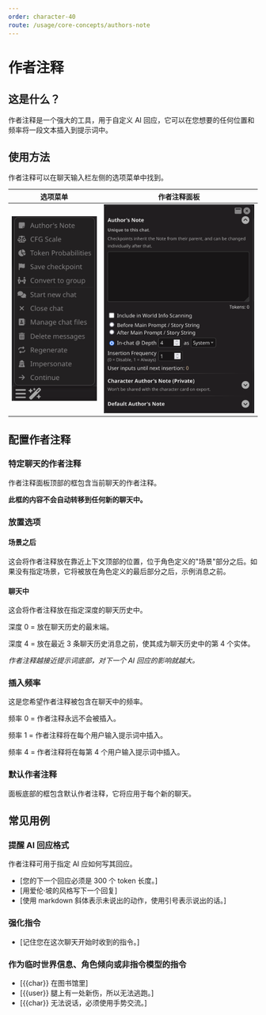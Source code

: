 ```yaml
---
order: character-40
route: /usage/core-concepts/authors-note
---
```


# 作者注释

## 这是什么？

作者注释是一个强大的工具，用于自定义 AI 回应，它可以在您想要的任何位置和频率将一段文本插入到提示词中。

## 使用方法

作者注释可以在聊天输入栏左侧的选项菜单中找到。

| 选项菜单                              | 作者注释面板                          |
|---------------------------------------|----------------------------------------|
| ![](/static/extensions/note-menu.png) | ![](/static/extensions/note-panel.png) |

## 配置作者注释

### 特定聊天的作者注释

作者注释面板顶部的框包含当前聊天的作者注释。

**此框的内容不会自动转移到任何新的聊天中。**

### 放置选项

#### 场景之后

这会将作者注释放在靠近上下文顶部的位置，位于角色定义的"场景"部分之后。如果没有指定场景，它将被放在角色定义的最后部分之后，示例消息之前。

#### 聊天中

这会将作者注释放在指定深度的聊天历史中。

深度 0 = 放在聊天历史的最末端。

深度 4 = 放在最近 3 条聊天历史消息之前，使其成为聊天历史中的第 4 个实体。

_作者注释越接近提示词底部，对下一个 AI 回应的影响就越大。_

### 插入频率

这是您希望作者注释被包含在聊天中的频率。

频率 0 = 作者注释永远不会被插入。

频率 1 = 作者注释将在每个用户输入提示词中插入。

频率 4 = 作者注释将在每第 4 个用户输入提示词中插入。

### 默认作者注释

面板底部的框包含默认作者注释，它将应用于每个新的聊天。

## 常见用例

### 提醒 AI 回应格式

作者注释可用于指定 AI 应如何写其回应。

- [您的下一个回应必须是 300 个 token 长度。]
- [用爱伦·坡的风格写下一个回复]
- [使用 markdown 斜体表示未说出的动作，使用引号表示说出的话。]

### 强化指令

- [记住您在这次聊天开始时收到的指令。]

### 作为临时世界信息、角色倾向或非指令模型的指令

- [\{\{char\}\} 在图书馆里]
- [\{\{user\}\} 腿上有一处新伤，所以无法逃跑。]
- [\{\{char\}\} 无法说话，必须使用手势交流。]
